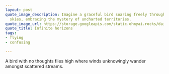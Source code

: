 ```yaml
---
layout: post
quote_image_description: Imagine a graceful bird soaring freely through vast, open
  skies, embracing the mystery of uncharted territories.
quote_image_url: https://storage.googleapis.com/static.ohmyai.rocks/daily/2023-10-04.jpg
quote_title: Infinite horizons
tags:
- flying
- confusing

---
```


A bird with no thoughts flies high where winds unknowingly wander amongst scattered streams.